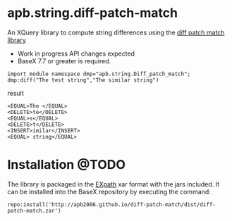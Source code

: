 # apb.string.diff-patch-match
An XQuery library to compute string differences using the 
[diff patch match library](http://code.google.com/p/google-diff-match-patch/)  

* Work in progress API changes expected
* BaseX 7.7 or greater is required.

````
import module namespace dmp="apb.string.Diff_patch_match";
dmp:diff("The test string","The similar string")
````
result
````
<EQUAL>The </EQUAL>
<DELETE>te</DELETE>
<EQUAL>s</EQUAL>
<DELETE>t</DELETE>
<INSERT>imilar</INSERT>
<EQUAL> string</EQUAL>
````
# Installation @TODO
The library is packaged in the [EXpath](http://expath.org/spec/pkg) xar format with 
the  jars included. It can be installed into the BaseX repository by 
executing the command:
````
repo:install('http://apb2006.github.io/diff-patch-match/dist/diff-patch-match.zar')
````

